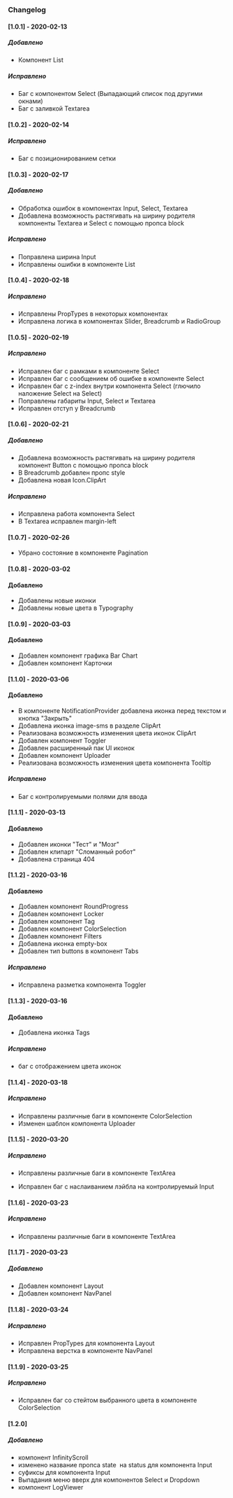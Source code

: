 ### Changelog

#### [1.0.1] - 2020-02-13

##### Добавлено

- Компонент List

##### Исправлено

- Баг с компонентом Select (Выпадающий список под другими окнами)
- Баг с заливкой Textarea

#### [1.0.2] - 2020-02-14

##### Исправлено

- Баг с позиционированием сетки

#### [1.0.3] - 2020-02-17

##### Добавлено

- Обработка ошибок в компонентах Input, Select, Textarea
- Добавлена возможность растягивать на ширину родителя компоненты Textarea и Select с помощью пропса block

##### Исправлено

- Поправлена ширина Input
- Исправлены ошибки в компоненте List

#### [1.0.4] - 2020-02-18

##### Исправлено

- Исправлены PropTypes в некоторых компонентах
- Исправлена логика в компонентах Slider, Breadcrumb и RadioGroup

#### [1.0.5] - 2020-02-19

##### Исправлено

- Исправлен баг с рамками в компоненте Select
- Исправлен баг с сообщением об ошибке в компоненте Select
- Исправлен баг с z-index внутри компонента Select (глючило наложение Select на Select)
- Поправлены габариты Input, Select и Textarea
- Исправлен отступ у Breadcrumb

#### [1.0.6] - 2020-02-21

##### Добавлено

- Добавлена возможность растягивать на ширину родителя компонент Button с помощью пропса block
- В Breadcrumb добавлен пропс style
- Добавлена новая Icon.ClipArt

##### Исправлено

- Исправлена работа компонента Select
- В Textarea исправлен margin-left

#### [1.0.7] - 2020-02-26

- Убрано состояние в компоненте Pagination

#### [1.0.8] - 2020-03-02

#### Добавлено

- Добавлены новые иконки
- Добавлены новые цвета в Typography

#### [1.0.9] - 2020-03-03

#### Добавлено

- Добавлен компонент графика Bar Chart
- Добавлен компонент Карточки

#### [1.1.0] - 2020-03-06

#### Добавлено

- В компоненте NotificationProvider добавлена иконка перед текстом и кнопка "Закрыть"
- Добавлена иконка image-sms в разделе ClipArt
- Реализована возможность изменения цвета иконок ClipArt
- Добавлен компонент Toggler
- Добавлен расширенный пак UI иконок
- Добавлен компонент Uploader
- Реализована возможность изменения цвета компонента Tooltip

##### Исправлено

- Баг с контролируемыми полями для ввода

#### [1.1.1] - 2020-03-13

#### Добавлено

- Добавлен иконки "Тест" и "Мозг"
- Добавлен клипарт "Сломанный робот"
- Добавлена страница 404

#### [1.1.2] - 2020-03-16

#### Добавлено

- Добавлен компонент RoundProgress
- Добавлен компонент Locker
- Добавлен компонент Tag
- Добавлен компонент ColorSelection
- Добавлен компонент Filters
- Добавлена иконка empty-box
- Добавлен тип buttons в компонент Tabs

##### Исправлено

- Исправлена разметка компонента Toggler

#### [1.1.3] - 2020-03-16

#### Добавлено

- Добавлена иконка Tags

##### Исправлено

- баг с отображением цвета иконок

#### [1.1.4] - 2020-03-18

##### Исправлено

- Исправлены различные баги в компоненте ColorSelection
- Изменен шаблон компонента Uploader

#### [1.1.5] - 2020-03-20

##### Исправлено

- Исправлены различные баги в компоненте TextArea

- Исправлен баг с наслаиванием лэйбла на контролируемый Input

#### [1.1.6] - 2020-03-23

##### Исправлено

- Исправлены различные баги в компоненте TextArea

#### [1.1.7] - 2020-03-23

##### Добавлено

- Добавлен компонент Layout
- Добавлен компонент NavPanel

#### [1.1.8] - 2020-03-24

##### Исправлено

- Исправлен PropTypes для компонента Layout
- Исправлена верстка в компоненте NavPanel

#### [1.1.9] - 2020-03-25

##### Исправлено

- Исправлен баг со стейтом выбранного цвета в компоненте ColorSelection

#### [1.2.0]

##### Добавлено

- компонент InfinityScroll
- изменено название пропса state  на status для компонента Input
- суфиксы для компонента Input
- Выпадания меню вверх для компонентов Select и Dropdown
- компонент LogViewer
